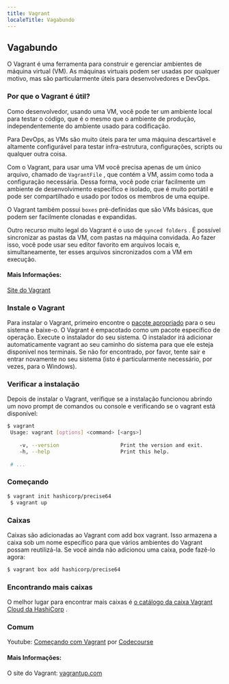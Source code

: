 ```yaml
---
title: Vagrant
localeTitle: Vagabundo
---
```

## Vagabundo

O Vagrant é uma ferramenta para construir e gerenciar ambientes de máquina virtual (VM). As máquinas virtuais podem ser usadas por qualquer motivo, mas são particularmente úteis para desenvolvedores e DevOps.

### Por que o Vagrant é útil?

Como desenvolvedor, usando uma VM, você pode ter um ambiente local para testar o código, que é o mesmo que o ambiente de produção, independentemente do ambiente usado para codificação.

Para DevOps, as VMs são muito úteis para ter uma máquina descartável e altamente configurável para testar infra-estrutura, configurações, scripts ou qualquer outra coisa.

Com o Vagrant, para usar uma VM você precisa apenas de um único arquivo, chamado de `VagrantFile` , que contém a VM, assim como toda a configuração necessária. Dessa forma, você pode criar facilmente um ambiente de desenvolvimento específico e isolado, que é muito portátil e pode ser compartilhado e usado por todos os membros de uma equipe.

O Vagrant também possui `boxes` pré-definidas que são VMs básicas, que podem ser facilmente clonadas e expandidas.

Outro recurso muito legal do Vagrant é o uso de `synced folders` . É possível sincronizar as pastas da VM, com pastas na máquina convidada. Ao fazer isso, você pode usar seu editor favorito em arquivos locais e, simultaneamente, ter esses arquivos sincronizados com a VM em execução.

#### Mais Informações:

[Site do Vagrant](https://www.vagrantup.com/)

### Instale o Vagrant

Para instalar o Vagrant, primeiro encontre o [pacote apropriado](https://www.vagrantup.com/downloads.html) para o seu sistema e baixe-o. O Vagrant é empacotado como um pacote específico de operação. Execute o instalador do seu sistema. O instalador irá adicionar automaticamente vagrant ao seu caminho do sistema para que ele esteja disponível nos terminais. Se não for encontrado, por favor, tente sair e entrar novamente no seu sistema (isto é particularmente necessário, por vezes, para o Windows).

### Verificar a instalação

Depois de instalar o Vagrant, verifique se a instalação funcionou abrindo um novo prompt de comandos ou console e verificando se o vagrant está disponível:

```bash
$ vagrant 
 Usage: vagrant [options] <command> [<args>] 
 
    -v, --version                    Print the version and exit. 
    -h, --help                       Print this help. 
 
 # ... 
```

### Começando

```bash
$ vagrant init hashicorp/precise64 
 $ vagrant up 
```

### Caixas

Caixas são adicionadas ao Vagrant com add box vagrant. Isso armazena a caixa sob um nome específico para que vários ambientes do Vagrant possam reutilizá-la. Se você ainda não adicionou uma caixa, pode fazê-lo agora:

```bash
$ vagrant box add hashicorp/precise64 
```

### Encontrando mais caixas

O melhor lugar para encontrar mais caixas é [o catálogo da caixa Vagrant Cloud da HashiCorp](https://vagrantcloud.com/boxes/search) .

### Comum

Youtube: [Começando com Vagrant](https://www.youtube.com/watch?v=LyIyyFDgO4o) por [Codecourse](https://www.youtube.com/user/phpacademy)

#### Mais Informações:

O site do Vagrant: [vagrantup.com](https://www.vagrantup.com)